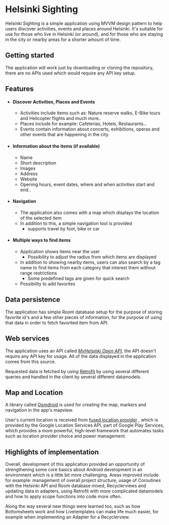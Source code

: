 # Helsinki Sighting

Helsinki Sighting is a simple application using MVVM design pattern to help users discover
activities, events and places around Helsinki. It's suitable for use for those who live in
Helsinki (or around), and for those who are staying in the city or nearby areas for a shorter amount
of time.

## Getting started

The application will work just by downloading or cloning the repository, there are no APIs used
which would require any API key setup.

## Features

* #### Discover Activities, Places and Events
    * Activities include items such as: Nature reserve walks, E-Bike tours and Helicopter flights
      and much more..
    * Places include for example: Cafeterias, Hotels, Restaurants...
    * Events contain information about concerts, exhibitions, operas and other events that are
      happening in the city.

* #### Information about the items (if available)
    * Name
    * Short description
    * Images
    * Address
    * Website
    * Opening hours, event dates, where and when activities start and end..
* #### Navigation
    * The application also comes with a map which displays the location of the selected item
    * In addition to this, a simple navigation tool is provided
        * supports travel by foot, bike or car
* #### Multiple ways to find items
    * Application shows items near the user
        * Possibility to adjust the radius from which items are displayed
    * In addition to showing nearby items, users can also search by a tag name to find items from
      each category that interest them without range restrictions
        * Some predefined tags are given for quick search
    * Possibility to add favorites

## Data persistence

The application has simple Room database setup for the purpose of storing favorite id's and a few
other pieces of information, for the purpose of using that data in order to fetch favorited item
from API.

## Web services

The application uses an API called [ *MyHelsinki Open API*](https://open-api.myhelsinki.fi/doc#/),
the API doesn't require any API key for usage. All of the data displayed in the application comes
from this source.

Requested data is fetched by using [Retrofit](https://square.github.io/retrofit/) by using several
different queries and handled in the client by several different datamodels.

## Map and Location

A library called [Osmdroid](https://github.com/osmdroid/osmdroid) is used for creating the map,
markers and navigation in the app's mapview.

User's current location is received
from [fused location provider](https://developers.google.com/android/reference/com/google/android/gms/location/FusedLocationProviderClient.html)
, which is provided by the Google Location Services API, part of Google Play Services, which
provides a more powerful, high-level framework that automates tasks such as location provider choice
and power management.

## Highlights of implementation

Overall, development of this application provided an opportunity of strengthening some core basics
about Android development in an environment which is a little bit more challenging. Areas improved
include for example: management of overall project structure, usage of Coroutines with the Helsinki
API and Room database mixed, Recyclerviews and updating data in adapters, using Retrofit with more
complicated datamodels and how to apply scope functions into code more often.

Along the way several new things were learned too, such as how Bottomsheets work and how
Livetemplates can make life much easier, for example when implementing an Adapter for a
Recyclerview.